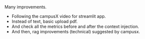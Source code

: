 Many improvements.

- Following the campusX video for streamlit app. 
- Instead of text, basic upload pdf.
- And check all the metrics before and after the context injection. 
- And then, rag improvements (technical) suggested by campusx. 